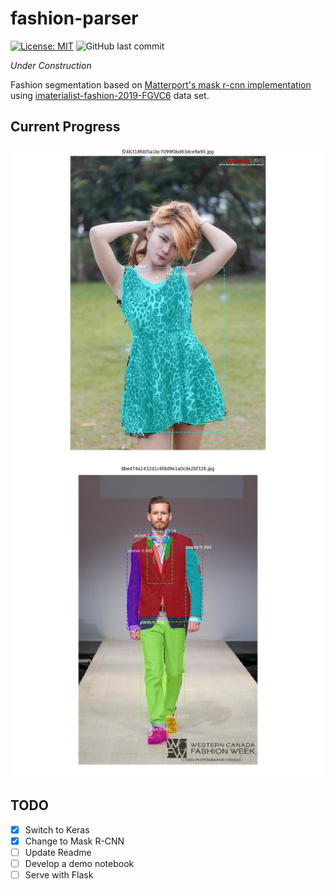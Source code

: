 # fashion-parser
[![License: MIT](https://img.shields.io/badge/License-MIT-yellow.svg)](https://opensource.org/licenses/MIT)
![GitHub last commit](https://img.shields.io/github/last-commit/cenkcorapci/fashion-parser.svg)

*Under Construction*

Fashion segmentation based on [Matterport's mask r-cnn implementation](https://github.com/matterport/Mask_RCNN) using
[imaterialist-fashion-2019-FGVC6](https://www.kaggle.com/c/imaterialist-fashion-2019-FGVC6/overview) data set.

## Current Progress
![Alt text](examples/example_001.jpeg?raw=true "Title")
![Alt text](examples/example_002.jpeg?raw=true "Title")
## TODO
- [X] Switch to Keras
- [X] Change to Mask R-CNN
- [ ] Update Readme
- [ ] Develop a demo notebook
- [ ] Serve with Flask

